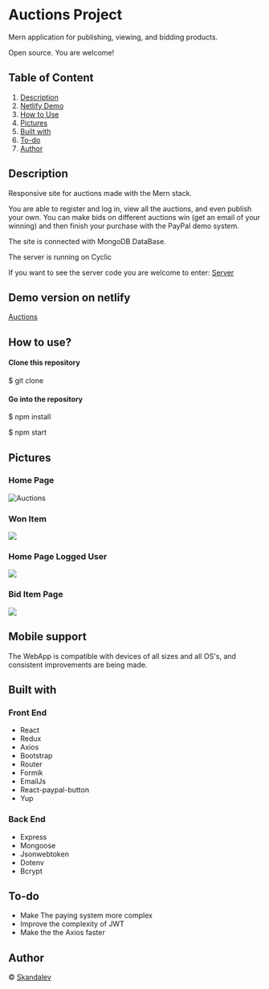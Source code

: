 
# Auctions Project

Mern application for publishing, viewing, and bidding products.

Open source. You are welcome!



## Table of Content

1. [ Description ](#Description)
2. [ Netlify Demo ](#Demo)
3. [ How to Use ](#use)
4. [ Pictures ](#Pictures)
5. [ Built with ](#Builtwith)
6. [ To-do ](#To-do)
7. [ Author ](#Author)



## Description <a name="Description"></a>

 Responsive site for auctions made with the Mern stack.
 
 You are able to register and log in, view all the auctions, and even publish your own. You can make bids on different auctions win (get an email of your winning) and then finish your purchase with the PayPal demo system. 

 The site is connected with MongoDB DataBase.

 The server is running on Cyclic

 If you want to see the server code you are welcome to enter: [Server](https://github.com/Skandalev/Auction-project-server)
 

## Demo version on netlify <a name="Demo"></a>
[Auctions](https://auctions-skandalev.netlify.app/)


## How to use? <a name="use"></a>

#### Clone this repository
$ git clone              

#### Go into the repository

$ npm install

$ npm start


## Pictures <a name="Pictures"></a>

### Home Page

![Auctions](https://res.cloudinary.com/dumgi49os/image/upload/v1666171831/samples/gitHub/Screenshot_2022-10-19_at_12-26-44_React_App_ve1bei.png)

### Won Item

![](https://res.cloudinary.com/dumgi49os/image/upload/v1666171849/samples/gitHub/Screenshot_2022-10-19_at_12-29-02_React_App_ctfhsi.png)

### Home Page Logged User 

![](https://res.cloudinary.com/dumgi49os/image/upload/v1666171861/samples/gitHub/Screenshot_2022-10-19_at_12-29-40_React_App_gschrt.png)

### Bid Item Page

![](https://res.cloudinary.com/dumgi49os/image/upload/v1666271798/samples/gitHub/Screenshot_2022-10-20_at_16-16-21_React_App_jzphbb.png)

## Mobile support
The WebApp is compatible with devices of all sizes and all OS's, and consistent improvements are being made.



## Built with  <a name="Builtwith"></a>

### Front End
- React
- Redux
- Axios
- Bootstrap
- Router
- Formik
- EmailJs
- React-paypal-button
- Yup

### Back End

- Express
- Mongoose
- Jsonwebtoken 
- Dotenv
- Bcrypt


## To-do   <a name="To-do"></a>
- Make The paying system more complex
- Improve the complexity of JWT
- Make the the Axios faster


## Author  <a name="Author"></a>

© [Skandalev ](https://github.com/Skandalev)

